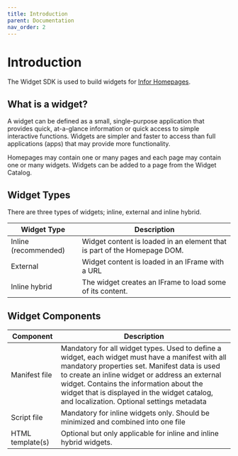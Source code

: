 ```yaml
---
title: Introduction
parent: Documentation
nav_order: 2
---
```


# Introduction

The Widget SDK is used to build widgets for [Infor Homepages](https://www.youtube.com/watch?v=PP7f6T442JY).

## What is a widget?
A widget can be defined as a small, single-purpose application that provides quick, at-a-glance information or quick access to simple interactive functions. Widgets are simpler and faster to access than full applications (apps) that may provide more functionality.

Homepages may contain one or many pages and each page may contain one or many widgets. Widgets can be added to a page from the Widget Catalog.

## Widget Types

There are three types of widgets; inline, external and inline hybrid.

| Widget Type | Description |
| ------------- | ------------- |
| Inline (recommended) | Widget content is loaded in an element that is part of the Homepage DOM. |
| External | Widget content is loaded in an IFrame with a URL  |
| Inline hybrid | The widget creates an IFrame to load some of its content. |


## Widget Components

| Component | Description |
| ------------- | ------------- |
| Manifest file | Mandatory for all widget types. Used to define a widget, each widget must have a manifest with all mandatory properties set.  Manifest data is used to create an inline widget or address an external widget. Contains the information about the widget that is displayed in the widget catalog, and localization. Optional settings metadata  |
| Script file | Mandatory for inline widgets only. Should be minimized and combined into one file | 
| HTML template(s) | Optional but only applicable for inline and inline hybrid widgets. |